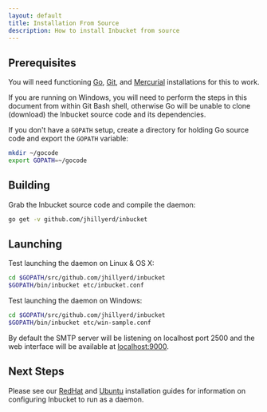```yaml
---
layout: default
title: Installation From Source
description: How to install Inbucket from source
---
```


## Prerequisites

You will need functioning [Go][1], [Git][2], and [Mercurial][3] installations
for this to work.

If you are running on Windows, you will need to perform the steps in this
document from within Git Bash shell, otherwise Go will be unable to clone
(download) the Inbucket source code and its dependencies.

If you don't have a `GOPATH` setup, create a directory for holding Go source
code and export the `GOPATH` variable:

~~~ sh
mkdir ~/gocode
export GOPATH=~/gocode
~~~

## Building

Grab the Inbucket source code and compile the daemon:

~~~ sh
go get -v github.com/jhillyerd/inbucket
~~~

## Launching

Test launching the daemon on Linux & OS X:

~~~ sh
cd $GOPATH/src/github.com/jhillyerd/inbucket
$GOPATH/bin/inbucket etc/inbucket.conf
~~~

Test launching the daemon on Windows:

~~~ sh
cd $GOPATH/src/github.com/jhillyerd/inbucket
$GOPATH/bin/inbucket etc/win-sample.conf
~~~

By default the SMTP server will be listening on localhost port 2500 and the web
interface will be available at [localhost:9000](http://localhost:9000/).

## Next Steps

Please see our [RedHat](redhat.html) and [Ubuntu](ubuntu.html) installation
guides for information on configuring Inbucket to run as a daemon.

[1]: http://golang.org/
[2]: http://git-scm.com/
[3]: http://mercurial.selenic.com/
